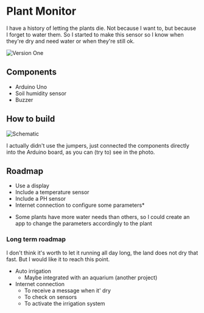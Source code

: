 # Plant Monitor

I have a history of letting the plants die. Not because I want to, but because I forget to water them. So I started to make this sensor so I know when they're dry and need water or when they're still ok.

![Version One](http://assets.cleiver.com/externals/github/plant-monitor/picture-1.jpg)

## Components
- Arduino Uno
- Soil humidity sensor
- Buzzer

## How to build
![Schematic](http://assets.cleiver.com/externals/github/plant-monitor/fritzing-schematic.jpg)

I actually didn't use the jumpers, just connected the components directly into the Arduino board, as you can (try to) see in the photo.

## Roadmap
- Use a display
- Include a temperature sensor
- Include a PH sensor
- Internet connection to configure some parameters*

* Some plants have more water needs than others, so I could create an app to change the parameters accordingly to the plant

### Long term roadmap
I don't think it's worth to let it running all day long, the land does not dry that fast. But I would like it to reach this point.
- Auto irrigation
  - Maybe integrated with an aquarium (another project)
- Internet connection
  - To receive a message when it' dry
  - To check on sensors
  - To activate the irrigation system
